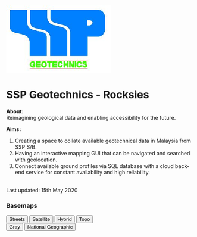 ![alt text](https://github.com/Rocksies/rocksies.github.io/blob/soil-profile/Logo.JPG)

# SSP Geotechnics - Rocksies 

**About:**
<br>
Reimagining geological data and enabling accessibility for the future. 
<br>

**Aims:** 
<br>
1. Creating a space to collate available geotechnical data in Malaysia from SSP S/B. 
2. Having an interactive mapping GUI that can be navigated and searched with geolocation. 
3. Connect available ground profiles via SQL database with a cloud back-end service for constant availability and high reliability. 

<br> 
Last updated: 15th May 2020 
<br> 

<html>
<head>
  <meta http-equiv="Content-Type" content="text/html; charset=utf-8">
  <meta http-equiv="X-UA-Compatible" content="IE=7,IE=9">   
  <meta name="viewport" content="initial-scale=1, maximum-scale=1,user-scalable=no">
  <title>Basemaps</title>
  <link rel="shortcut icon" href="//esri.github.io/quickstart-map-js/images/favicon.ico">
  <!-- ArcGIS API for JavaScript CSS-->
  <link rel="stylesheet" href="//js.arcgis.com/3.10/js/esri/css/esri.css">
  <!-- Web Framework CSS - Bootstrap (getbootstrap.com) and Bootstrap-map-js (github.com/esri/bootstrap-map-js) -->
  <link rel="stylesheet" href="//netdna.bootstrapcdn.com/bootstrap/3.1.1/css/bootstrap.min.css" rel="stylesheet">
  <link rel="stylesheet" href="//esri.github.io/bootstrap-map-js/src/css/bootstrapmap.css">
  <style>
    html, body, #mapDiv {
      height: 100%;
      width: 100%;
    }
  </style>

  <!-- ArcGIS API for JavaScript library references -->
  <script src="//js.arcgis.com/3.10compact"></script>
  <script>
    require(["esri/map", 
      "dojo/on", 
      "dojo/dom", 
      "dojo/domReady!"], 
      function(Map, on, dom) {
        // Create map
        var map = new Map("mapDiv",{ 
          basemap: "gray",
          center: [-122.69, 45.52],
          zoom: 3
        });

        // Wire UI Events
        on(dom.byId("btnStreets"),"click", function() { 
          map.setBasemap("streets");
        });
        on(dom.byId("btnSatellite"),"click", function() { 
          map.setBasemap("satellite");
        });
        on(dom.byId("btnHybrid"),"click", function() { 
          map.setBasemap("hybrid");
        });
        on(dom.byId("btnTopo"),"click", function() { 
          map.setBasemap("topo");
        });
        on(dom.byId("btnGray"),"click", function() { 
          map.setBasemap("gray");
        });
        on(dom.byId("btnNatGeo"),"click", function() { 
          map.setBasemap("national-geographic");
        });
    });
  </script>   
</head>
  <body>
    <div class="panel panel-primary panel-fixed">
      <div class="panel-heading">
        <h3 class="panel-title">Basemaps</h3>
      </div>
      <div class="panel-body">
        <div class="btn-toolbar">
          <div class="btn-group">
            <button id="btnStreets" class="btn btn-default">Streets</button>
            <button id="btnSatellite" class="btn btn-default">Satellite</button>
            <button id="btnHybrid" class="btn btn-default">Hybrid</button>
            <button id="btnTopo" class="btn btn-default">Topo</button>
          </div>  
        </div>
        <div class="btn-toolbar">
          <div class="btn-group">
            <button id="btnGray" class="btn btn-default">Gray</button>
            <button id="btnNatGeo" class="btn btn-default">National Geographic</button>
          </div>  
        </div>
      </div>
    </div>
    <div id="mapDiv"></div>
  </body>
</html>
